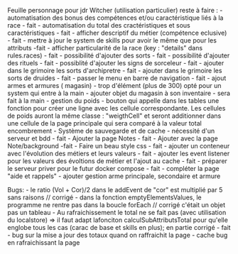 Feuille personnage pour jdr Witcher (utilisation particulier)
reste à faire : 
    - automatisation des bonus des compétences et/ou caractéristique liés à la race - fait
    - automatisation du total des cractéristiques et sous caractéristiques - fait
    - afficher descriptif du métier (compétence eclusive) - fait
    - mettre à jour le system de skills pour avoir le même que pour les attributs -fait
    - afficher particularité de la race (key : "details" dans rules.races) - fait
    - possibilité d'ajouter des sorts - fait
    - possibilité d'ajouter des rituels - fait
    - possiblité d'ajouter les signs de sorceleur - fait
    - ajouter dans le grimoire les sorts d'archipretre - fait
    - ajouter dans le grimoire les sorts de druides - fait
    - passer le menu en barre de navigation  - fait
    - ajout armes et armures ( magasin) - trop d'élément (plus de 300) opté pour un system qui entre à la main 
    - ajouter objet du magasin à son inventaire - sera fait à la main
    - gestion du poids - bouton qui appelle dans les tables une fonction pour créer une ligne avec les cellule correspondante. Les cellules de poids auront la même classe : "weigthCell" et seront additionner dans une cellule de la page principale qui sera comparé à la valeur total encombrement
    - Système de sauvegarde et de cache - nécessité d'un serveur et bdd - fait
    - Ajouter la page Notes - fait
    - Ajouter avec la page Note/background -fait
    - Faire un beau style css - fait
    - ajouter un conteneur avec l'évolution des métiers et leurs valeurs - fait
    - ajouter les event listener pour les valeurs des évoltions de métier et l'ajout au cache - fait
    - préparer le serveur priver pour le futur docker compose - fait
    - compléter la page "aide et rappels"
    - ajouter gestion arme principale, secondaire et armure

Bugs: 
    - le ratio (Vol + Cor)/2 dans le addEvent de "cor" est multiplié par 5 sans raisons // corrigé
    - dans la fonction emptyElementsValues, le programme ne rentre pas dans la boucle forEach // corrigé c'était un objet pas un tableau
    - Au rafraichissement le total ne se fait pas (avec utilisation du localstore) => il faut adapt lafonciton calculSubAttributsTotal pour qu'elle englobe tous les cas (carac de base et skills en plus); en partie corrigé - fait
    - bug sur la mise a jour des totaux quand on raffraichit la page
    - cache bug en rafraichissant la page

    